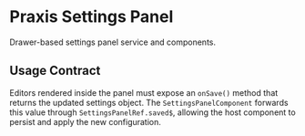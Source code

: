 # Praxis Settings Panel

Drawer-based settings panel service and components.

## Usage Contract

Editors rendered inside the panel must expose an `onSave()` method that
returns the updated settings object. The `SettingsPanelComponent` forwards this
value through `SettingsPanelRef.saved$`, allowing the host component to persist
and apply the new configuration.

